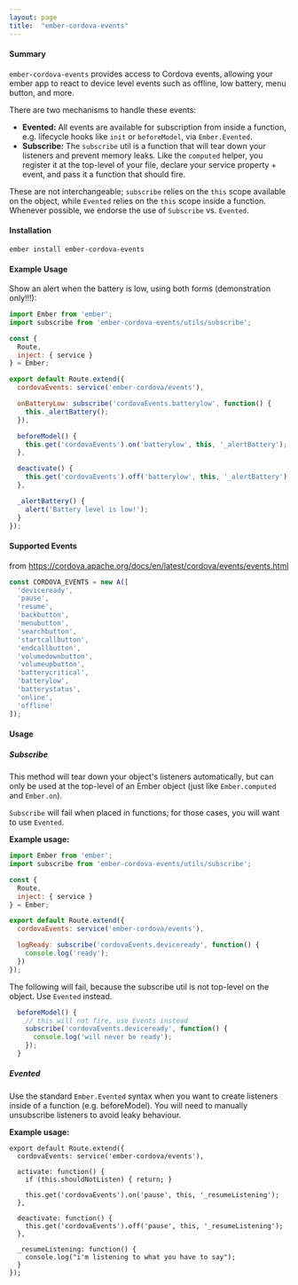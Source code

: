 ```yaml
---
layout: page
title:  "ember-cordova-events"
---
```


#### Summary

`ember-cordova-events` provides access to Cordova events, allowing your ember app to react to device level events such as offline, low battery, menu button, and more.

There are two mechanisms to handle these events:

- **Evented:** All events are available for subscription from inside a function, e.g. lifecycle hooks like `init` or `beforeModel`, via `Ember.Evented`.
- **Subscribe:** The `subscribe` util is a function that will tear down your listeners and prevent memory leaks. Like the `computed` helper, you register it at the top-level of your file, declare your service property + event, and pass it a function that should fire.

These are not interchangeable; `subscribe` relies on the `this` scope available on the object, while `Evented` relies on the `this` scope inside a function. Whenever possible, we endorse the use of `Subscribe` vs. `Evented`.

#### Installation

```
ember install ember-cordova-events
```

#### Example Usage

Show an alert when the battery is low, using both forms (demonstration only!!!):

```js
import Ember from 'ember';
import subscribe from 'ember-cordova-events/utils/subscribe';

const {
  Route,
  inject: { service }
} = Ember;

export default Route.extend({
  cordovaEvents: service('ember-cordova/events'),

  onBatteryLow: subscribe('cordovaEvents.batterylow', function() {
    this._alertBattery();
  }),

  beforeModel() {
    this.get('cordovaEvents').on('batterylow', this, '_alertBattery');
  },

  deactivate() {
    this.get('cordovaEvents').off('batterylow', this, '_alertBattery');
  },

  _alertBattery() {
    alert('Battery level is low!');
  }
});
```

#### Supported Events

from <https://cordova.apache.org/docs/en/latest/cordova/events/events.html>

```javascript
const CORDOVA_EVENTS = new A([
  'deviceready',
  'pause',
  'resume',
  'backbutton',
  'menubutton',
  'searchbutton',
  'startcallbutton',
  'endcallbutton',
  'volumedownbutton',
  'volumeupbutton',
  'batterycritical',
  'batterylow',
  'batterystatus',
  'online',
  'offline'
]);
```

#### Usage

##### Subscribe

This method will tear down your object's listeners automatically, but can only be used at the top-level of an Ember object (just like `Ember.computed` and `Ember.on`).

`Subscribe` will fail when placed in functions; for those cases, you will want to use `Evented`.

**Example usage:**

```js
import Ember from 'ember';
import subscribe from 'ember-cordova-events/utils/subscribe';

const {
  Route,
  inject: { service }
} = Ember;

export default Route.extend({
  cordovaEvents: service('ember-cordova/events'),

  logReady: subscribe('cordovaEvents.deviceready', function() {
    console.log('ready');
  })
});
```

The following will fail, because the subscribe util is not top-level on the object. Use `Evented` instead.

```javascript
  beforeModel() {
    // this will not fire, use Events instead
    subscribe('cordovaEvents.deviceready', function() {
      console.log('will never be ready');
    });
  }
```

##### Evented

Use the standard `Ember.Evented` syntax when you want to create listeners inside of a function (e.g. beforeModel).
You will need to manually unsubscribe listeners to avoid leaky behaviour.

**Example usage:**

```.language-javascript
export default Route.extend({
  cordovaEvents: service('ember-cordova/events'),

  activate: function() {
    if (this.shouldNotListen) { return; }

    this.get('cordovaEvents').on('pause', this, '_resumeListening');
  },

  deactivate: function() {
    this.get('cordovaEvents').off('pause', this, '_resumeListening');
  },

  _resumeListening: function() {
    console.log("i'm listening to what you have to say");
  }
});
```
